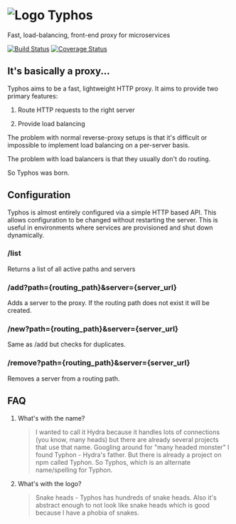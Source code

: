 # ![Logo](https://github.com/slebetman/typhos/raw/master/Typhos-Logo.png) Typhos

Fast, load-balancing, front-end proxy for microservices

[![Build Status](https://travis-ci.org/slebetman/typhos.svg?branch=master)](https://travis-ci.org/slebetman/typhos)
[![Coverage Status](https://coveralls.io/repos/github/slebetman/typhos/badge.svg?branch=master)](https://coveralls.io/github/slebetman/typhos?branch=master)

## It's basically a proxy...

Typhos aims to be a fast, lightweight HTTP proxy. It aims to provide two primary features:

1. Route HTTP requests to the right server

2. Provide load balancing

The problem with normal reverse-proxy setups is that it's difficult or impossible to
implement load balancing on a per-server basis.

The problem with load balancers is that they usually don't do routing.

So Typhos was born.

## Configuration

Typhos is almost entirely configured via a simple HTTP based API. This allows
configuration to be changed without restarting the server. This is useful in
environments where services are provisioned and shut down dynamically.

### /list

Returns a list of all active paths and servers

### /add?path={routing_path}&server={server_url}

Adds a server to the proxy. If the routing path does not exist it will be created.

### /new?path={routing_path}&server={server_url}

Same as /add but checks for duplicates.

### /remove?path={routing_path}&server={server_url}

Removes a server from a routing path.


## FAQ

1. What's with the name?

    > I wanted to call it Hydra because it handles lots of connections (you know, many heads) but
    > there are already several projects that use that name. Googling around for "many headed monster"
    > I found Typhon - Hydra's father. But there is already a project on npm called Typhon. So Typhos,
    > which is an alternate name/spelling for Typhon.

2. What's with the logo?

    > Snake heads - Typhos has hundreds of snake heads. Also it's abstract enough to not look like
    > snake heads which is good because I have a phobia of snakes.
